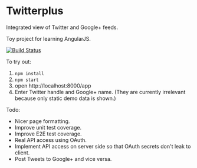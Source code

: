 # Twitterplus

Integrated view of Twitter and Google+ feeds.

Toy project for learning AngularJS.

[![Build Status](https://travis-ci.org/tensberg/twitterplus.svg?branch=master)](https://travis-ci.org/tensberg/twitterplus)

To try out:

1. `npm install`
2. `npm start`
3. open http://localhost:8000/app
4. Enter Twitter handle and Google+ name. (They are currently irrelevant because only static demo data is shown.)

Todo:

* Nicer page formatting.
* Improve unit test coverage.
* Improve E2E test coverage.
* Real API access using OAuth.
* Implement API access on server side so that OAuth secrets don't leak to client.
* Post Tweets to Google+ and vice versa.
